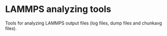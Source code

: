 # LAMMPS analyzing tools
Tools for analyzing LAMMPS output files (log files, dump files and chunkavg files). 
